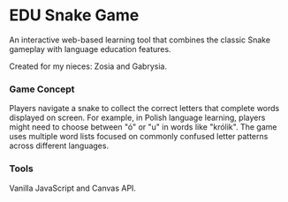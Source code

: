 # EDU Snake Game

An interactive web-based learning tool that combines the classic Snake gameplay with language education features.

Created for my nieces: Zosia and Gabrysia.

### Game Concept

Players navigate a snake to collect the correct letters that complete words displayed on screen. For example, in Polish language learning, players might need to choose between "ó" or "u" in words like "królik". The game uses multiple word lists focused on commonly confused letter patterns across different languages.

### Tools

Vanilla JavaScript and Canvas API.
